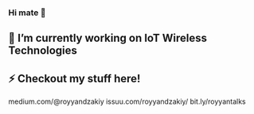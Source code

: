 ### Hi mate 👋

## 🔭 I’m currently working on IoT Wireless Technologies

## ⚡ Checkout my stuff here!
medium.com/@royyandzakiy
issuu.com/royyandzakiy/
bit.ly/royyantalks 

<!--
**royyandzakiy/royyandzakiy** is a ✨ _special_ ✨ repository because its `README.md` (this file) appears on your GitHub profile.

Here are some ideas to get you started:

- 🔭 I’m currently working on ...
- 🌱 I’m currently learning ...
- 👯 I’m looking to collaborate on ...
- 🤔 I’m looking for help with ...
- 💬 Ask me about ...
- 📫 How to reach me: ...
- 😄 Pronouns: ...
- ⚡ Fun fact: ...
-->
